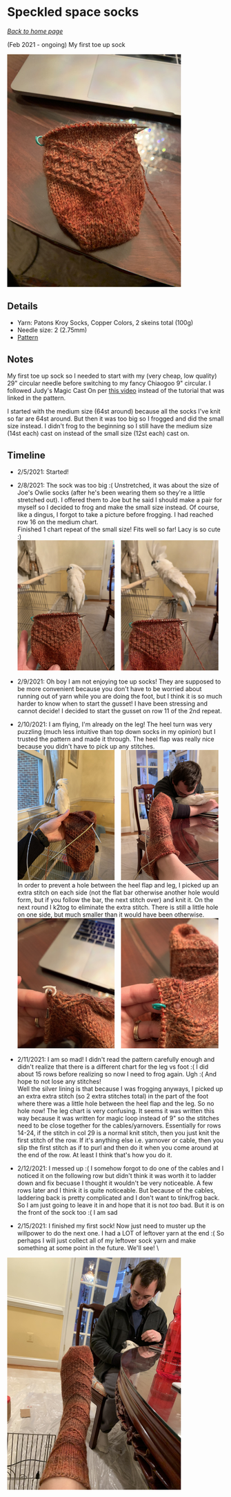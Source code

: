 # Speckled space socks

[*Back to home page*](..)

(Feb 2021 - ongoing) My first toe up sock

<img src="media/speckled_space1.jpg" style="max-width: 80%" />

## Details
- Yarn: Patons Kroy Socks, Copper Colors, 2 skeins total (100g)
- Needle size: 2 (2.75mm)
- [Pattern](https://www.ravelry.com/patterns/library/speckled-space-socks)

## Notes

My first toe up sock so I needed to start with my (very cheap, low quality) 29" circular needle before switching to my fancy Chiaogoo 9" circular. I followed Judy's Magic Cast On per [this video](https://www.youtube.com/watch?v=1pmxRDZ-cwo) instead of the tutorial that was linked in the pattern. 

I started with the medium size (64st around) because all the socks I've knit so far are 64st around. But then it was too big so I frogged and did the small size instead. I didn't frog to the beginning so I still have the medium size (14st each) cast on instead of the small size (12st each) cast on. 

## Timeline

- 2/5/2021: Started! 

- 2/8/2021: The sock was too big :( Unstretched, it was about the size of Joe's Owlie socks (after he's been wearing them so they're a little stretched out). I offered them to Joe but he said I should make a pair for myself so I decided to frog and make the small size instead. Of course, like a dingus, I forgot to take a picture before frogging. I had reached row 16 on the medium chart.\
Finished 1 chart repeat of the small size! Fits well so far! Lacy is so cute :) \
<img src="media/speckled_space_lacy.jpg" style="max-width: 47%" /> &ensp; <img src="media/speckled_space_lacy2.jpg" style="max-width: 47%" />

- 2/9/2021: Oh boy I am not enjoying toe up socks! They are supposed to be more convenient because you don't have to be worried about running out of yarn while you are doing the foot, but I think it is so much harder to know when to start the gusset! I have been stressing and cannot decide! I decided to start the gusset on row 11 of the 2nd repeat. 

- 2/10/2021: I am flying, I'm already on the leg! The heel turn was very puzzling (much less intuitive than top down socks in my opinion) but I trusted the pattern and made it through. The heel flap was really nice because you didn't have to pick up any stitches. \
<img src="media/speckled_space_lacy3.jpg" style="max-width: 47%" /> &ensp; <img src="media/speckled_space_lacy4.jpg" style="max-width: 47%" /> \
In order to prevent a hole between the heel flap and leg, I picked up an extra stitch on each side (not the flat bar otherwise another hole would form, but if you follow the bar, the next stitch over) and knit it. On the next round I k2tog to eliminate the extra stitch. There is still a little hole on one side, but much smaller than it would have been otherwise. \
<img src="media/speckled_space_heel1.jpg" style="max-width: 47%" /> &ensp; <img src="media/speckled_space_heel2.jpg" style="max-width: 47%" /> 

- 2/11/2021: I am so mad! I didn't read the pattern carefully enough and didn't realize that there is a different chart for the leg vs foot :( I did about 15 rows before realizing so now I need to frog again. Ugh :( And hope to not lose any stitches! \
Well the silver lining is that because I was frogging anyways, I picked up an extra extra stitch (so 2 extra stitches total) in the part of the foot where there was a little hole between the heel flap and the leg. So no hole now! The leg chart is very confusing. It seems it was written this way because it was written for magic loop instead of 9" so the stitches need to be close together for the cables/yarnovers. Essentially for rows 14-24, if the stitch in col 29 is a normal knit stitch, then you just knit the first stitch of the row. If it's anything else i.e. yarnover or cable, then you slip the first stitch as if to purl and then do it when you come around at the end of the row. At least I think that's how you do it. 

- 2/12/2021: I messed up :( I somehow forgot to do one of the cables and I noticed it on the following row but didn't think it was worth it to ladder down and fix becuase I thought it wouldn't be very noticeable. A few rows later and I think it is quite noticeable. But because of the cables, laddering back is pretty complicated and I don't want to tink/frog back. So I am just going to leave it in and hope that it is not *too* bad. But it is on the front of the sock too :( I am sad

- 2/15/2021: I finished my first sock! Now just need to muster up the willpower to do the next one. I had a LOT of leftover yarn at the end :( So perhaps I will just collect all of my leftover sock yarn and make something at some point in the future. We'll see! \
<img src="media/speckled_space_sock_done.jpg" style="max-width: 80%" /> 
